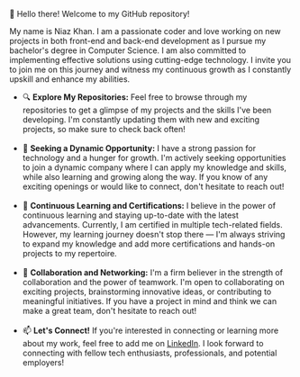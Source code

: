 👋 Hello there! Welcome to my GitHub repository!

My name is Niaz Khan. I am a passionate coder and love working on new projects in both front-end and back-end development as I pursue my bachelor's degree in Computer Science. I am also committed to implementing effective solutions using cutting-edge technology. I invite you to join me on this journey and witness my continuous growth as I constantly upskill and enhance my abilities.
- 🔍 <b>Explore My Repositories:</b>
  Feel free to browse through my repositories to get a glimpse of my projects and the skills I've been developing. I'm constantly updating them with new and exciting projects, so make sure to check back often!<br><br>
- 🌟 <b>Seeking a Dynamic Opportunity:</b> 
I have a strong passion for technology and a hunger for growth. I'm actively seeking opportunities to join a dynamic company where I can apply my knowledge and skills, while also learning and growing along the way. If you know of any exciting openings or would like to connect, don't hesitate to reach out!<br><br>
- 🌱 <b>Continuous Learning and Certifications:</b>
I believe in the power of continuous learning and staying up-to-date with the latest advancements. Currently, I am certified in multiple tech-related fields. However, my learning journey doesn't stop there — I'm always striving to expand my knowledge and add more certifications and hands-on projects to my repertoire.<br><br>
- 💞️ <b>Collaboration and Networking:</b>
I'm a firm believer in the strength of collaboration and the power of teamwork. I'm open to collaborating on exciting projects, brainstorming innovative ideas, or contributing to meaningful initiatives. If you have a project in mind and think we can make a great team, don't hesitate to reach out!<br><br>
- 📫 <b>Let's Connect!</b>
If you're interested in connecting or learning more about my work, feel free to add me on <a href="https://linkedin.com/in/niazkhan0731">LinkedIn</a>. I look forward to connecting with fellow tech enthusiasts, professionals, and potential employers!

<!---
niazkhan0731/niazkhan0731 is a ✨ special ✨ repository because its `README.md` (this file) appears on your GitHub profile.
You can click the Preview link to take a look at your changes.
--->
